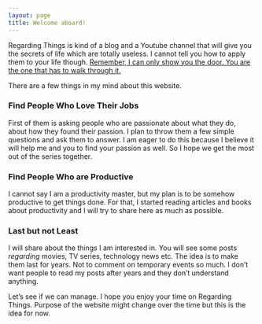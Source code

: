 ```yaml
---
layout: page
title: Welcome aboard!
---
```


Regarding Things is kind of a blog and a Youtube channel that will give you the secrets of life which are totally useless.  I cannot tell you how to apply them to your life though. [Remember, I can only show you the door. You are the one that has to walk through it.](https://www.youtube.com/watch?v=xc3VG9JZM6I)

There are a few things in my mind about this website. 

### Find People Who Love Their Jobs
First of them is asking people who are passionate about what they do, about how they found their passion. I plan to throw them a few simple questions and ask them to answer.  I am eager to do this because I believe it will help me and you to find your passion as well. So I hope we get the most out of the series together.

### Find People Who are Productive
I cannot say I am a productivity master, but my plan is to be somehow productive to get things done. For that, I started reading articles and books about productivity and I will try to share here as much as possible.

### Last but not Least
I will share about the things I am interested in. You will see some posts *regarding* movies, TV series, technology news etc. The idea is to make them last for years. Not to comment on temporary events so much. I don’t want people to read my posts after years and they don’t understand anything. 

Let’s see if we can manage. I hope you enjoy your time on Regarding Things. Purpose of the website might change over the time but this is the idea for now.